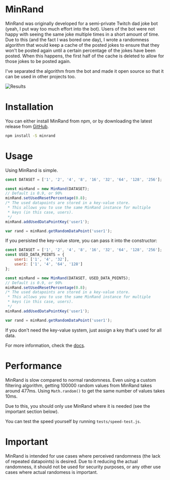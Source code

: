 # MinRand

MinRand was originally developed for a semi-private Twitch dad joke bot (yeah, I put way too much effort into the bot). Users of the bot were not happy with seeing the same joke multiple times in a short amount of time. Due to this (and the fact I was bored one day), I wrote a randomness algorithm that would keep a cache of the posted jokes to ensure that they won't be posted again until a certain percentage of the jokes have been posted. When this happens, the first half of the cache is deleted to allow for those jokes to be posted again.

I've separated the algorithm from the bot and made it open source so that it can be used in other projects too.

![Results](https://cdn.truewinter.net/i/e584bb.jpg)

# Installation

You can either install MinRand from npm, or by downloading the latest release from [GitHub](https://github.com/TrueWinter/MinRand).

```sh
npm install -S minrand
```

# Usage

Using MinRand is simple.

```js
const DATASET = ['1', '2', '4', '8', '16', '32', '64', '128', '256'];

const minRand = new MinRand(DATASET);
// Default is 0.9, or 90%
minRand.setUsedResetPercentage(0.8);
/* The used datapoints are stored in a key-value store.
 * This allows you to use the same MinRand instance for multiple
 * keys (in this case, users).
 */
minRand.addUsedDataPointKey('user1');

var rand = minRand.getRandomDataPoint('user1');
```

If you persisted the key-value store, you can pass it into the constructor:

```js
const DATASET = ['1', '2', '4', '8', '16', '32', '64', '128', '256'];
const USED_DATA_POINTS = {
	user1: ['1', '4', '32'],
	user2: ['1', '4', '64', '128']
};

const minRand = new MinRand(DATASET, USED_DATA_POINTS);
// Default is 0.9, or 90%
minRand.setUsedResetPercentage(0.8);
/* The used datapoints are stored in a key-value store.
 * This allows you to use the same MinRand instance for multiple
 * keys (in this case, users).
 */
minRand.addUsedDataPointKey('user1');

var rand = minRand.getRandomDataPoint('user1');
```

If you don't need the key-value system, just assign a key that's used for all data.

For more information, check the [docs](https://minrand.truewinter.dev).

# Performance

MinRand is slow compared to normal randomness. Even using a custom filtering algorithm, getting 100000 random values from MinRand takes around 477ms. Using `Math.random()` to get the same number of values takes 10ms.

Due to this, you should only use MinRand where it is needed (see the important section below).

You can test the speed yourself by running `tests/speed-test.js`.

# Important

MinRand is intended for use cases where perceived randomness (the lack of repeated datapoints) is desired. Due to it reducing the actual randomness, it should not be used for security purposes, or any other use cases where actual randomess is important.
